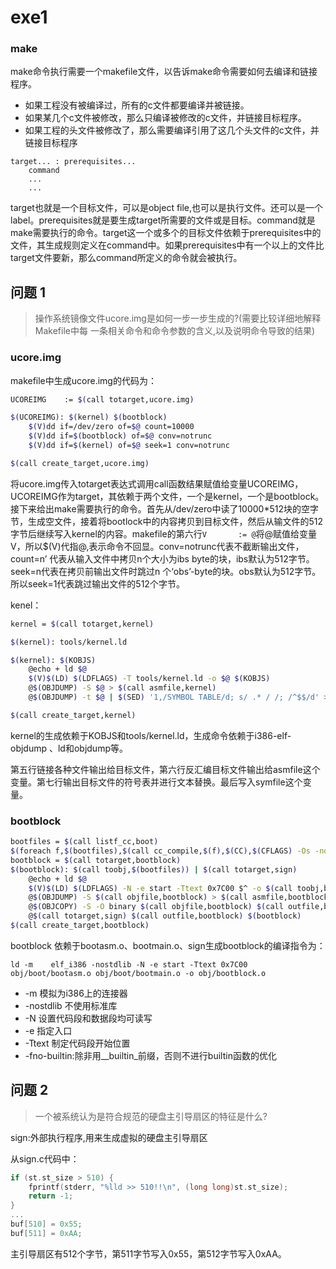 # exe1

### make

make命令执行需要一个makefile文件，以告诉make命令需要如何去编译和链接程序。

- 如果工程没有被编译过，所有的c文件都要编译并被链接。
- 如果某几个c文件被修改，那么只编译被修改的c文件，并链接目标程序。
- 如果工程的头文件被修改了，那么需要编译引用了这几个头文件的c文件，并链接目标程序

```
target... : prerequisites...
    command
    ...
    ...
```

target也就是一个目标文件，可以是object file,也可以是执行文件。还可以是一个label。prerequisites就是要生成target所需要的文件或是目标。command就是make需要执行的命令。target这一个或多个的目标文件依赖于prerequisites中的文件，其生成规则定义在command中。如果prerequisites中有一个以上的文件比target文件要新，那么command所定义的命令就会被执行。

## 问题 1

> 操作系统镜像文件ucore.img是如何一步一步生成的?(需要比较详细地解释Makefile中每
> 一条相关命令和命令参数的含义,以及说明命令导致的结果)

### ucore.img

makefile中生成ucore.img的代码为：

```bash
UCOREIMG	:= $(call totarget,ucore.img)

$(UCOREIMG): $(kernel) $(bootblock)
	$(V)dd if=/dev/zero of=$@ count=10000
	$(V)dd if=$(bootblock) of=$@ conv=notrunc
	$(V)dd if=$(kernel) of=$@ seek=1 conv=notrunc

$(call create_target,ucore.img)

```

将ucore.img传入totarget表达式调用call函数结果赋值给变量UCOREIMG，UCOREIMG作为target，其依赖于两个文件，一个是kernel，一个是bootblock。接下来给出make需要执行的命令。首先从/dev/zero中读了10000*512块的空字节，生成空文件，接着将bootlock中的内容拷贝到目标文件，然后从输文件的512字节后继续写入kernel的内容。makefile的第六行`V       := @`将@赋值给变量V，所以$(V)代指@,表示命令不回显。conv=notrunc代表不截断输出文件，count=n’ 代表从输入文件中拷贝n个大小为ibs byte的块，ibs默认为512字节。seek=n代表在拷贝前输出文件时跳过n 个‘obs’-byte的块。obs默认为512字节。所以seek=1代表跳过输出文件的512个字节。

kenel：

```bash
kernel = $(call totarget,kernel)

$(kernel): tools/kernel.ld

$(kernel): $(KOBJS)
	@echo + ld $@
	$(V)$(LD) $(LDFLAGS) -T tools/kernel.ld -o $@ $(KOBJS)
	@$(OBJDUMP) -S $@ > $(call asmfile,kernel)
	@$(OBJDUMP) -t $@ | $(SED) '1,/SYMBOL TABLE/d; s/ .* / /; /^$$/d' > $(call symfile,kernel)

$(call create_target,kernel)

```

kernel的生成依赖于KOBJS和tools/kernel.ld，生成命令依赖于i386-elf-objdump 、ld和objdump等。

第五行链接各种文件输出给目标文件，第六行反汇编目标文件输出给asmfile这个变量。第七行输出目标文件的符号表并进行文本替换。最后写入symfile这个变量。

### bootblock

```bash
bootfiles = $(call listf_cc,boot)
$(foreach f,$(bootfiles),$(call cc_compile,$(f),$(CC),$(CFLAGS) -Os -nostdinc))
bootblock = $(call totarget,bootblock)
$(bootblock): $(call toobj,$(bootfiles)) | $(call totarget,sign)
    @echo + ld $@
    $(V)$(LD) $(LDFLAGS) -N -e start -Ttext 0x7C00 $^ -o $(call toobj,bootblock)
    @$(OBJDUMP) -S $(call objfile,bootblock) > $(call asmfile,bootblock)
    @$(OBJCOPY) -S -O binary $(call objfile,bootblock) $(call outfile,bootblock)
    @$(call totarget,sign) $(call outfile,bootblock) $(bootblock)
$(call create_target,bootblock)

```

bootblock 依赖于bootasm.o、bootmain.o、sign生成bootblock的编译指令为：

```
ld -m    elf_i386 -nostdlib -N -e start -Ttext 0x7C00 obj/boot/bootasm.o obj/boot/bootmain.o -o obj/bootblock.o
```

- -m   模拟为i386上的连接器
- -nostdlib  不使用标准库
- -N  设置代码段和数据段均可读写
- -e   指定入口
- -Ttext  制定代码段开始位置
- -fno-builtin:除非用__builtin_前缀，否则不进行builtin函数的优化

## 问题 2

> 一个被系统认为是符合规范的硬盘主引导扇区的特征是什么?

sign:外部执行程序,用来生成虚拟的硬盘主引导扇区

从sign.c代码中：

```c
if (st.st_size > 510) {
    fprintf(stderr, "%lld >> 510!!\n", (long long)st.st_size);
    return -1;
}
...
buf[510] = 0x55;
buf[511] = 0xAA;
```

主引导扇区有512个字节，第511字节写入0x55，第512字节写入0xAA。